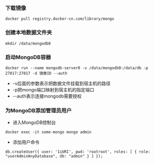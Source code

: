 ### 下载镜像

```
docker pull registry.docker-cn.com/library/mongo
```

### 

### 创建本地数据文件夹

```
mkdir /data/mongodb0
```



### 启动MongoDB容器

```
docker run --name mongodb-server0 -v /data/mongodb0:/data/db -p 27017:27017 -d 镜像ID --auth
```

* -v后面的参数表示把数据文件挂载到宿主机的路径
* -p把mongo端口映射到宿主机的指定端口
* --auth表示连接mongodb需要授权

### 为MongoDB添加管理员用户

* 进入MongoDB控制台

```
docker exec -it some-mongo mongo admin
```

* 添加用户命令

```
db.createUser({ user: '1iURI', pwd: 'rootroot', roles: [ { role: "userAdminAnyDatabase", db: "admin" } ] });
```



